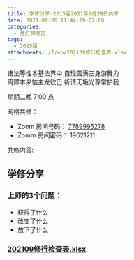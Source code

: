 ```yaml
---
title: 学修分享-2015届2021年9月28日共修
date: 2021-09-26 11:44:29-07:00
categories:
  - 慧灯禅修班
tags:
  - 2015届
attachments: /f/up/202109修行检查表.xlsx
---
```

诸法等性本基法界中 自现圆满三身游舞力  
离障本来怙主龙钦巴 祈请无垢光尊常护我



星期二晚 7:00 点

网络共修：

- Zoom 房间号码： [7789995278](https://us02web.zoom.us/j/7789995278?pwd=VjZmbWJFY2k2K0E5RVB2cTNIQmhqUT09)
- Zomm 房间密码： 19621211

共修内容:

## 学修分享

### 上师的3个问题：
- 获得了什么
- 改变了什么
- 放下了什么

### [202109修行检查表.xlsx](https://s3.ca-central-1.wasabisys.com/hddata/f.huidengchanxiu.net/hdv/f/up/202109修行检查表.xlsx)
